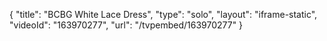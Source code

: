 {
    "title": "BCBG White Lace Dress",
    "type": "solo",
    "layout": "iframe-static",
    "videoId": "163970277",
    "url": "\/tvpembed\/163970277"
}